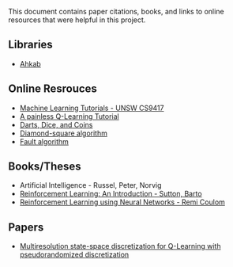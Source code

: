 This document contains paper citations, books, and links to online resources 
that were helpful in this project.

## Libraries

* [Ahkab](https://ahkab.github.io/ahkab/)

## Online Resrouces

* [Machine Learning Tutorials - UNSW CS9417](http://www.cse.unsw.edu.au/~cs9417ml/)
* [A painless Q-Learning Tutorial](http://mnemstudio.org/path-finding-q-learning-tutorial.htm)
* [Darts, Dice, and Coins](http://www.keithschwarz.com/darts-dice-coins/)
* [Diamond-square algorithm](https://en.wikipedia.org/wiki/Diamond-square_algorithm)
* [Fault algorithm](http://www.lighthouse3d.com/opengl/terrain/index.php3?fault)

## Books/Theses

* Artificial Intelligence - Russel, Peter, Norvig
* [Reinforcement Learning: An Introduction - Sutton, Barto](http://www.incompleteideas.net/sutton/book/the-book.html)
* [Reinforcement Learning using Neural Networks - Remi Coulom](https://www.remi-coulom.fr/Thesis/)

## Papers

* [Multiresolution state-space discretization for Q-Learning with pseudorandomized
  discretization](http://ieeexplore.ieee.org/document/5596516/?arnumber=5596516&tag=1)
